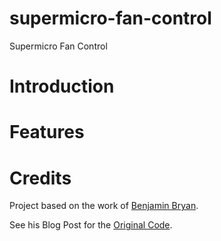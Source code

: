 # supermicro-fan-control
Supermicro Fan Control

# Introduction


# Features


# Credits
Project based on the work of [Benjamin Bryan](https://b3n.org).

See his Blog Post for the [Original Code](https://b3n.org/supermicro-fan-speed-script/).